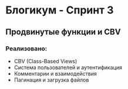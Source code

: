 # Блогикум - Спринт 3
## Продвинутые функции и CBV

### Реализовано:
- CBV (Class-Based Views)
- Система пользователей и аутентификация
- Комментарии и взаимодействия
- Пагинация и загрузка файлов